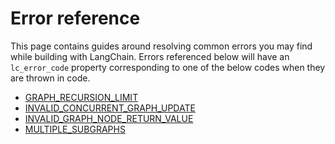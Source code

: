 # Error reference

This page contains guides around resolving common errors you may find while building with LangChain.
Errors referenced below will have an `lc_error_code` property corresponding to one of the below codes when they are thrown in code.

- [GRAPH_RECURSION_LIMIT](/langgraphjs/troubleshooting/errors/GRAPH_RECURSION_LIMIT)
- [INVALID_CONCURRENT_GRAPH_UPDATE](/langgraphjs/troubleshooting/errors/INVALID_CONCURRENT_GRAPH_UPDATE)
- [INVALID_GRAPH_NODE_RETURN_VALUE](/langgraphjs/troubleshooting/errors/INVALID_GRAPH_NODE_RETURN_VALUE)
- [MULTIPLE_SUBGRAPHS](/langgraphjs/troubleshooting/errors/MULTIPLE_SUBGRAPHS)
